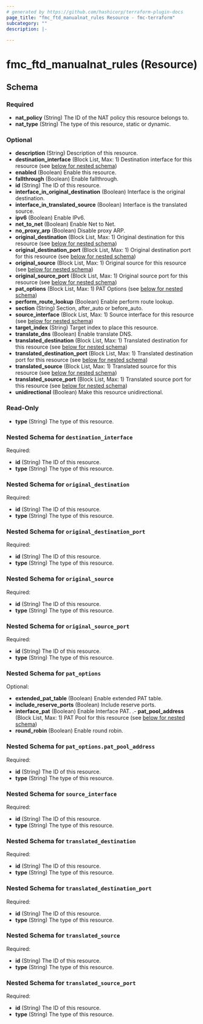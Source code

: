 ```yaml
---
# generated by https://github.com/hashicorp/terraform-plugin-docs
page_title: "fmc_ftd_manualnat_rules Resource - fmc-terraform"
subcategory: ""
description: |-
  
---
```


# fmc_ftd_manualnat_rules (Resource)





<!-- schema generated by tfplugindocs -->
## Schema

### Required

- **nat_policy** (String) The ID of the NAT policy this resource belongs to.
- **nat_type** (String) The type of this resource, static or dynamic.

### Optional

- **description** (String) Description of this resource.
- **destination_interface** (Block List, Max: 1) Destination interface for this resource (see [below for nested schema](#nestedblock--destination_interface))
- **enabled** (Boolean) Enable this resource.
- **fallthrough** (Boolean) Enable fallthrough.
- **id** (String) The ID of this resource.
- **interface_in_original_destination** (Boolean) Interface is the original destination.
- **interface_in_translated_source** (Boolean) Interface is the translated source.
- **ipv6** (Boolean) Enable IPv6.
- **net_to_net** (Boolean) Enable Net to Net.
- **no_proxy_arp** (Boolean) Disable proxy ARP.
- **original_destination** (Block List, Max: 1) Original destination for this resource (see [below for nested schema](#nestedblock--original_destination))
- **original_destination_port** (Block List, Max: 1) Original destination port for this resource (see [below for nested schema](#nestedblock--original_destination_port))
- **original_source** (Block List, Max: 1) Original source for this resource (see [below for nested schema](#nestedblock--original_source))
- **original_source_port** (Block List, Max: 1) Original source port for this resource (see [below for nested schema](#nestedblock--original_source_port))
- **pat_options** (Block List, Max: 1) PAT Options (see [below for nested schema](#nestedblock--pat_options))
- **perform_route_lookup** (Boolean) Enable perform route lookup.
- **section** (String) Section, after_auto or before_auto.
- **source_interface** (Block List, Max: 1) Source interface for this resource (see [below for nested schema](#nestedblock--source_interface))
- **target_index** (String) Target index to place this resource.
- **translate_dns** (Boolean) Enable translate DNS.
- **translated_destination** (Block List, Max: 1) Translated destination for this resource (see [below for nested schema](#nestedblock--translated_destination))
- **translated_destination_port** (Block List, Max: 1) Translated destination port for this resource (see [below for nested schema](#nestedblock--translated_destination_port))
- **translated_source** (Block List, Max: 1) Translated source for this resource (see [below for nested schema](#nestedblock--translated_source))
- **translated_source_port** (Block List, Max: 1) Translated source port for this resource (see [below for nested schema](#nestedblock--translated_source_port))
- **unidirectional** (Boolean) Make this resource unidirectional.

### Read-Only

- **type** (String) The type of this resource.

<a id="nestedblock--destination_interface"></a>
### Nested Schema for `destination_interface`

Required:

- **id** (String) The ID of this resource.
- **type** (String) The type of this resource.


<a id="nestedblock--original_destination"></a>
### Nested Schema for `original_destination`

Required:

- **id** (String) The ID of this resource.
- **type** (String) The type of this resource.


<a id="nestedblock--original_destination_port"></a>
### Nested Schema for `original_destination_port`

Required:

- **id** (String) The ID of this resource.
- **type** (String) The type of this resource.


<a id="nestedblock--original_source"></a>
### Nested Schema for `original_source`

Required:

- **id** (String) The ID of this resource.
- **type** (String) The type of this resource.


<a id="nestedblock--original_source_port"></a>
### Nested Schema for `original_source_port`

Required:

- **id** (String) The ID of this resource.
- **type** (String) The type of this resource.


<a id="nestedblock--pat_options"></a>
### Nested Schema for `pat_options`

Optional:

- **extended_pat_table** (Boolean) Enable extended PAT table.
- **include_reserve_ports** (Boolean) Include reserve ports.
- **interface_pat** (Boolean) Enable Interface PAT.
.- **pat_pool_address** (Block List, Max: 1) PAT Pool for this resource (see [below for nested schema](#nestedblock--pat_options--pat_pool_address))
- **round_robin** (Boolean) Enable round robin.

<a id="nestedblock--pat_options--pat_pool_address"></a>
### Nested Schema for `pat_options.pat_pool_address`

Required:

- **id** (String) The ID of this resource.
- **type** (String) The type of this resource.



<a id="nestedblock--source_interface"></a>
### Nested Schema for `source_interface`

Required:

- **id** (String) The ID of this resource.
- **type** (String) The type of this resource.


<a id="nestedblock--translated_destination"></a>
### Nested Schema for `translated_destination`

Required:

- **id** (String) The ID of this resource.
- **type** (String) The type of this resource.


<a id="nestedblock--translated_destination_port"></a>
### Nested Schema for `translated_destination_port`

Required:

- **id** (String) The ID of this resource.
- **type** (String) The type of this resource.


<a id="nestedblock--translated_source"></a>
### Nested Schema for `translated_source`

Required:

- **id** (String) The ID of this resource.
- **type** (String) The type of this resource.


<a id="nestedblock--translated_source_port"></a>
### Nested Schema for `translated_source_port`

Required:

- **id** (String) The ID of this resource.
- **type** (String) The type of this resource.


